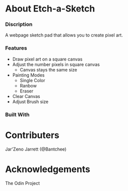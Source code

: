 # About Etch-a-Sketch
### Discription
A webpage sketch pad that allows you to create pixel art.

### Features
* Draw pixel art on a square canvas
* Adjust the number pixels in square canvas
    * Canvas stays the same size
* Painting Modes
    * Single Color
    * Ranbow
    * Eraser
* Clear Canvas
* Adjust Brush size

### Built With

# Contributers
Jar'Zeno Jarrett (@Bantchee)

# Acknowledgements
The Odin Project
